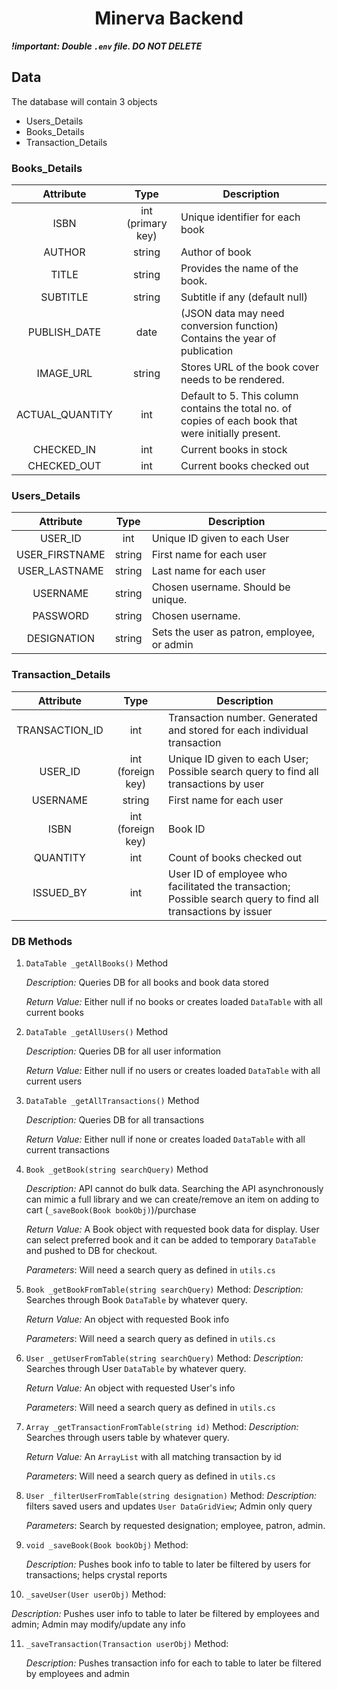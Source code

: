 <h1 align="center">Minerva Backend</h1>

***!important: Double ```.env``` file. DO NOT DELETE*** 

## Data

The database will contain 3 objects

- Users_Details
- Books_Details
- Transaction_Details



### Books_Details

|    Attribute    |       Type        | Description                                                  |
| :-------------: | :---------------: | ------------------------------------------------------------ |
|      ISBN       | int (primary key) | Unique identifier for each book                              |
|     AUTHOR      |      string       | Author of book                                               |
|      TITLE      |      string       | Provides the name of the book.                               |
|    SUBTITLE     |      string       | Subtitle if any (default null)                               |
|  PUBLISH_DATE   |       date        | (JSON data may need conversion function) Contains the year of publication |
|    IMAGE_URL    |      string       | Stores URL of the book cover needs to be rendered.           |
| ACTUAL_QUANTITY |        int        | Default to 5. This column contains the total no. of copies of each book that were initially present. |
|   CHECKED_IN    |        int        | Current books in stock                                       |
|   CHECKED_OUT   |        int        | Current books checked out                                    |

### Users_Details

|   Attribute    |  Type  | Description                                 |
| :------------: | :----: | ------------------------------------------- |
|    USER_ID     |  int   | Unique ID given to each User                |
| USER_FIRSTNAME | string | First name for each user                    |
| USER_LASTNAME  | string | Last name for each user                     |
|    USERNAME    | string | Chosen username. Should be unique.          |
|    PASSWORD    | string | Chosen username.                            |
|  DESIGNATION   | string | Sets the user as patron, employee, or admin |

### Transaction_Details

|   Attribute    |       Type        | Description                                                  |
| :------------: | :---------------: | ------------------------------------------------------------ |
| TRANSACTION_ID |        int        | Transaction number. Generated and stored for each individual transaction |
|    USER_ID     | int (foreign key) | Unique ID given to each User; Possible search query to find all transactions by user |
|    USERNAME    |      string       | First name for each user                                     |
|      ISBN      | int (foreign key) | Book ID                                                      |
|    QUANTITY    |        int        | Count of books checked out                                   |
|   ISSUED_BY    |        int        | User ID of employee who facilitated the transaction; Possible search query to find all transactions by issuer |

### DB Methods

1. ```DataTable _getAllBooks()``` Method

   <em>Description:</em> Queries DB for all books and book data stored

   <em>Return Value:</em> Either null if no books or creates loaded ```DataTable``` with all current books

   

2. ```DataTable _getAllUsers()``` Method

   <em>Description:</em> Queries DB for all user information

   <em>Return Value:</em> Either null if no users or creates loaded ```DataTable``` with all current users

   

3. ```DataTable _getAllTransactions()``` Method

   <em>Description:</em> Queries DB for all transactions

   <em>Return Value:</em> Either null if none or creates loaded ```DataTable``` with all current transactions

   

4. ```Book _getBook(string searchQuery)``` Method

   <em>Description:</em> API cannot do bulk data. Searching the API asynchronously can mimic a full library and we can create/remove an item on adding to cart (```_saveBook(Book bookObj)```)/purchase 

   <em>Return Value:</em> A Book object with requested book data for display. User can select preferred book and it can be added to temporary ```DataTable``` and pushed to DB for checkout. 

   <em>Parameters</em>: Will need a search query as defined in ```utils.cs``` 

   

5. ```Book _getBookFromTable(string searchQuery)``` Method:
   <em>Description:</em> Searches through Book ```DataTable``` by whatever query.

   <em>Return Value:</em> An object with requested Book info

   <em>Parameters</em>: Will need a search query as defined in ```utils.cs``` 

   

6. ```User _getUserFromTable(string searchQuery)``` Method:
   <em>Description:</em> Searches through User ```DataTable``` by whatever query.

   <em>Return Value:</em> An object with requested User's info

   <em>Parameters</em>: Will need a search query as defined in ```utils.cs```

   

7. ```Array _getTransactionFromTable(string id)``` Method:
   <em>Description:</em> Searches through users table by whatever query.

   <em>Return Value:</em> An ```ArrayList``` with all matching transaction by id

   <em>Parameters</em>: Will need a search query as defined in ```utils.cs```

   

8. ```User _filterUserFromTable(string designation)``` Method:
   <em>Description:</em> filters saved users and updates ```User DataGridView```; Admin only query

   <em>Parameters</em>: Search by requested designation; employee, patron, admin.

   

9. ```void _saveBook(Book bookObj)``` Method:

   <em>Description:</em> Pushes book info to table to later be filtered by users for transactions; helps crystal reports

   

10. ```_saveUser(User userObj)``` Method:

   <em>Description:</em> Pushes user info to table to later be filtered by employees and admin; Admin may modify/update any info

   

11. ```_saveTransaction(Transaction userObj)``` Method:

    <em>Description:</em> Pushes transaction info for each to table to later be filtered by employees and admin